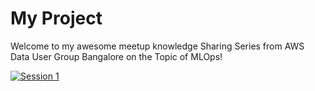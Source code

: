 # My Project

Welcome to my awesome meetup knowledge Sharing Series from AWS Data User Group Bangalore on the Topic of MLOps! 

[![Session 1](https://img.shields.io/youtube/channel/subscribers/UC6CgCP0qos4Cbz6FCxW3_jw?label=Subscribe%20to%20YouTube%20Channel&style=social)](https://youtube.com/playlist?list=PLh_VNk4-EHTOofHChpNXmzccaQqB6k76C)

